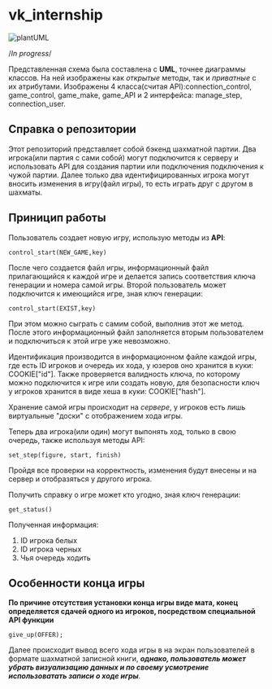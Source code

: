 # vk_internship

![plantUML](http://www.plantuml.com/plantuml/png/XLNVRZf55BxVfpZvnOjj2lpqLXlIQhnelAZtncockmDiM7R9xb2jhKafLcimzjQO65zXYs0fXVeACs_aDpFGdIAD5uKvVyxtdVETwN1O29QBGI_nsgp7WwClZwcUn-sEg3UfnrBMva4XUD-93le8XLcQyb34MHeC2fvxZesZoBE46WblYSRbVtCTM3guR1Ys1cc2JQtd6fRH9TYLj6dQE7kioptFIpF1IMHzobhquYVle8Y_unz_z65J_YwVvKeDrRMwKYEvKDVoMLsH6iBz8AUob3DrJN8bIv9BMQfREOSn8tpzfQwGjD2HAOg6A1vLm6f8wWUJDK9UYU9vW-GVyXdOnYmt63ZyOw3cQEC6trESBAVEdI4sCPzWdG0KrO_o2LP5PaTByT4Gtmga0LAM-5iWxRqElgyodE5_spImikqyWFtUjFktdHmTtHcu2Q9JWDbMjLv8VIHKW4Pt3WZZME20kUIyee5bIp4yQd-om-WndNer1aUfVbrpMY7Kc6mwLZHMDwGhxb7wfAq6UJoD21lUNlIEc_Y_6xUT8FI4u9sUtJT3bMYWXBFSkXDxBvkeLTY2dIOywB2Y4xJNowXfzHQWC3H0M68s8p5qgeQTgLjo5ohdXi_KJUmcz4cDeD3F47X6a66fHcHqNsgDrlT9ZTqD_warNzdSD-xPnCmtruEf7-6w8wk3-iNS1uJ13Ctnz-WWpqsQMVt2wKAMJX_EViA45GMzF24Ntlu7mMSd9rySV_xLkpXwz_KdhaChg5tUldcQZ9W-ZeBNgClFzxnz_1lRvyDlnUr13dy_YrD1Hvl3fqZI5OF2LkzvtlURBdRSZmjmhS-1uVHjSKtJNQ2otkOYY2FWc9Fkq4SCPfXpD6PPu0dwdPmL784D7bJmKqGTrnbBuYX0jYtJQ3LAEO-C7QI3tYdFaSyYwyaDLpK1lNf03p0mpriivCscLhRWmce33NIpTXJVgTzwZxSXtjR2mN3VtjUi1C5SOkEeXjUCPcIgKHmvgfXgn-x6QJieM8kBSzSTTdZOxJ5Xbbe_Y_atQw9TEx3BESrO7lckjWXrM0e9-raHQo4SUQfV2inLRyL9OW7i7Ib4FWY52scMQmM0e3PWfRT6jG3ZipVMtSeXhWX-V_y5)

/*In progress*/

Представленная схема была составлена c **UML**, точнее диаграммы классов. На ней изображены как *открытые* методы, так и *приватные* с их атрибутами. 
Изображены 4 класса(считая API):connection_control, game_control, game_make, game_API и 2 интерфейса: manage_step, connection_user.

## Справка о репозитории ##

Этот репозиторий представляет собой бэкенд шахматной партии. Два игрока(или партия с сами собой) могут подключится к серверу и использовать API для создания партии или подключения подключения к чужой партии. Далее только два идентифицированных игрока могут вносить изменения в игру(файл игры), то есть играть друг с другом в шахматы. 

## Приницип работы ##

Пользователь создает новую игру, использую методы из **API**:

	control_start(NEW_GAME,key)

После чего создается файл игры, информационный файл прилагающийся к каждой игре и делается запись соответствия ключа генерации и номера самой игры. Второй пользователь может подключится к имеющийся игре, зная ключ генерации:

	control_start(EXIST,key)

При этом можно сыграть с самим собой, выполнив этот же метод. После этого информационный файл заполняется вторым пользователем и подключиться к этой игре уже невозможно. 

Идентификация производится в информационном файле каждой игры, где есть ID игроков и очередь их хода, у юзеров оно хранится в куки: COOKIE["id"]. Также проверяется валидность ключа, по которому можно подключится к игре или создать новую, для безопасности ключ у игроков хранится в виде хеша в куки: COOKIE["hash"].

Хранение самой игры происходит на *сервере*, у игроков есть лишь виртуальные "доски" с отображением хода игры.

Теперь два игрока(или один) могут выпонять ход, только в свою очередь, также используя методы API: 

	set_step(figure, start, finish) 
Пройдя все проверки на корректность, изменения будут внесены и на сервер и отобразяться у другого игрока. 

Получить справку о игре может кто угодно, зная ключ генерации: 

	get_status() 	

Полученная информация:

1. ID игрока белых
2. ID игрока черных
3. Чья очередь ходить  

## Особенности конца игры ##

**По причине отсутствия установки конца игры виде мата, конец определяется сдачей одного из игроков, посредством специальной API функции**

	give_up(OFFER);

Далее происходит вывод всего хода игры в на экран пользователей в формате шахматной записной книги, ***однако, пользователь может убрать визуализацию данных и по своему усмотрение использоватать записи о ходе игры***. 
